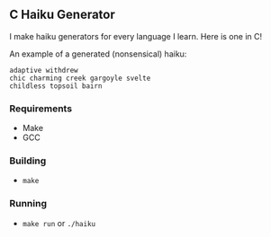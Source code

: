 ## C Haiku Generator

I make haiku generators for every language I learn. Here is one in C!

An example of a generated (nonsensical) haiku:

    adaptive withdrew 
    chic charming creek gargoyle svelte 
    childless topsoil bairn

### Requirements

- Make
- GCC

### Building

- `make`

### Running

- `make run` or `./haiku`

